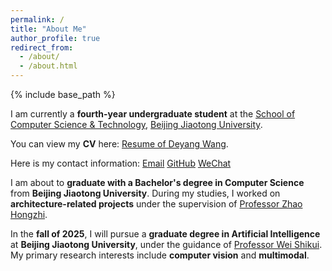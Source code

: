 ```yaml
---
permalink: /
title: "About Me"
author_profile: true
redirect_from: 
  - /about/
  - /about.html
---
```


{% include base_path %}

I am currently a **fourth-year undergraduate student** at the [School of Computer Science & Technology](https://cs.bjtu.edu.cn/index.htm), [Beijing Jiaotong University](https://www.bjtu.edu.cn/).

You can view my **CV** here: [Resume of Deyang Wang](../files/Deyang_Wang.pdf).

Here is my contact information:
[Email](mailto:21251224@bjtu.edu.cn)  [GitHub](https://github.com/yodelyang)  [WeChat](../images/Wechat.png)

I am about to **graduate with a Bachelor's degree in Computer Science** from **Beijing Jiaotong University**. During my studies, I worked on **architecture-related projects** under the supervision of [Professor Zhao Hongzhi](https://faculty.bjtu.edu.cn/8072/).

In the **fall of 2025**, I will pursue a **graduate degree in Artificial Intelligence** at **Beijing Jiaotong University**, under the guidance of [Professor Wei Shikui](https://faculty.bjtu.edu.cn/8466/). My primary research interests include **computer vision** and **multimodal**.





